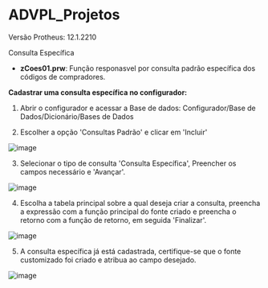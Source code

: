 # ADVPL_Projetos
Versão Protheus: 12.1.2210

Consulta Específica
   * **zCoes01.prw**: Função responasvel por consulta padrão específica dos códigos de compradores. 

**Cadastrar uma consulta específica no configurador:**

1. Abrir o configurador e acessar a Base de dados:
Configurador/Base de Dados/Dicionário/Bases de Dados

2. Escolher a opção 'Consultas Padrão' e clicar em 'Incluir'

![image](https://github.com/NicLima/ADVPL_Projetos/assets/77217604/49fcf2d4-438c-48af-8831-3dc261b2d305)

3. Selecionar o tipo de consulta 'Consulta Específica', Preencher os campos necessário e 'Avançar'.

![image](https://github.com/NicLima/ADVPL_Projetos/assets/77217604/2491846a-d711-4e55-b640-4de30986f3e7)

4. Escolha a tabela principal sobre a qual deseja criar a consulta, preencha a expressão com a função principal do fonte criado e preencha o retorno com a função de retorno, em seguida 'Finalizar'.

![image](https://github.com/NicLima/ADVPL_Projetos/assets/77217604/f715b6a7-d880-4c9c-a2be-43085f8c921f)


5. A consulta específica já está cadastrada, certifique-se que o fonte customizado foi criado e atribua ao campo desejado. 

![image](https://github.com/NicLima/ADVPL_Projetos/assets/77217604/cb44724b-db1b-4227-8aea-193a88c850d6)

